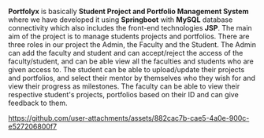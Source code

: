 **Portfolyx** is basically **Student Project and Portfolio Management System** where we have developed it using **Springboot** with **MySQL** database connectivity which also includes the front-end technologies **JSP**. The main aim of the project is to manage students projects and portfolios. There are three roles in our project the Admin, the Faculty and the Student. The Admin can add the faculty and student and can accept/reject the access of the faculty/student, and can be able view all the faculties and students who are given access to. The student can be able to upload/update their projects and portfolios, and select their mentor by themselves who they wish for and view their progress as milestones. The faculty can be able to view their respective student's projects, portfolios based on their ID and can give feedback to them.





https://github.com/user-attachments/assets/882cac7b-cae5-4a0e-900c-e527206800f7

